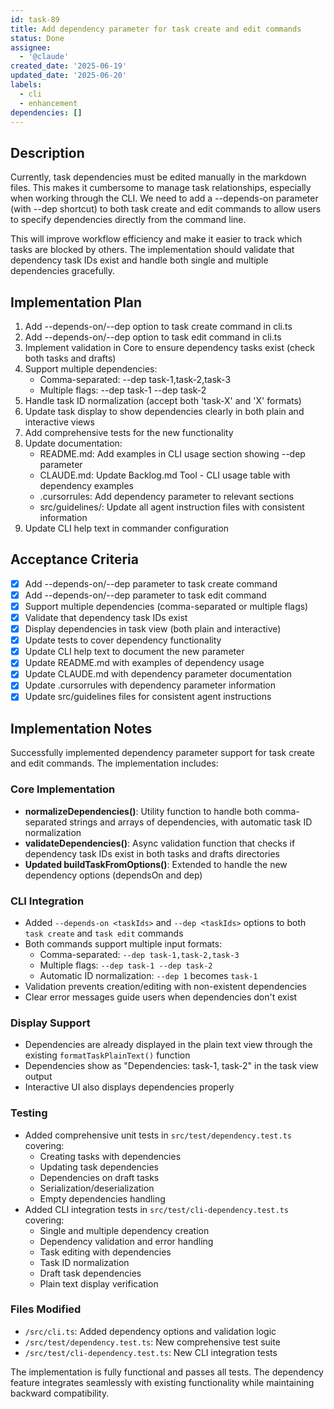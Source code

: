 ```yaml
---
id: task-89
title: Add dependency parameter for task create and edit commands
status: Done
assignee:
  - '@claude'
created_date: '2025-06-19'
updated_date: '2025-06-20'
labels:
  - cli
  - enhancement
dependencies: []
---
```


## Description

Currently, task dependencies must be edited manually in the markdown files. This makes it cumbersome to manage task relationships, especially when working through the CLI. We need to add a --depends-on parameter (with --dep shortcut) to both task create and edit commands to allow users to specify dependencies directly from the command line.

This will improve workflow efficiency and make it easier to track which tasks are blocked by others. The implementation should validate that dependency task IDs exist and handle both single and multiple dependencies gracefully.

## Implementation Plan

1. Add --depends-on/--dep option to task create command in cli.ts
2. Add --depends-on/--dep option to task edit command in cli.ts
3. Implement validation in Core to ensure dependency tasks exist (check both tasks and drafts)
4. Support multiple dependencies:
   - Comma-separated: --dep task-1,task-2,task-3
   - Multiple flags: --dep task-1 --dep task-2
5. Handle task ID normalization (accept both 'task-X' and 'X' formats)
6. Update task display to show dependencies clearly in both plain and interactive views
7. Add comprehensive tests for the new functionality
8. Update documentation:
   - README.md: Add examples in CLI usage section showing --dep parameter
   - CLAUDE.md: Update Backlog.md Tool - CLI usage table with dependency examples
   - .cursorrules: Add dependency parameter to relevant sections
   - src/guidelines/: Update all agent instruction files with consistent information
9. Update CLI help text in commander configuration

## Acceptance Criteria

- [x] Add --depends-on/--dep parameter to task create command
- [x] Add --depends-on/--dep parameter to task edit command
- [x] Support multiple dependencies (comma-separated or multiple flags)
- [x] Validate that dependency task IDs exist
- [x] Display dependencies in task view (both plain and interactive)
- [x] Update tests to cover dependency functionality
- [x] Update CLI help text to document the new parameter
- [x] Update README.md with examples of dependency usage
- [x] Update CLAUDE.md with dependency parameter documentation
- [x] Update .cursorrules with dependency parameter information
- [x] Update src/guidelines files for consistent agent instructions
## Implementation Notes

Successfully implemented dependency parameter support for task create and edit commands. The implementation includes:

### Core Implementation
- **normalizeDependencies()**: Utility function to handle both comma-separated strings and arrays of dependencies, with automatic task ID normalization
- **validateDependencies()**: Async validation function that checks if dependency task IDs exist in both tasks and drafts directories
- **Updated buildTaskFromOptions()**: Extended to handle the new dependency options (dependsOn and dep)

### CLI Integration
- Added `--depends-on <taskIds>` and `--dep <taskIds>` options to both `task create` and `task edit` commands
- Both commands support multiple input formats:
  - Comma-separated: `--dep task-1,task-2,task-3`
  - Multiple flags: `--dep task-1 --dep task-2`
  - Automatic ID normalization: `--dep 1` becomes `task-1`
- Validation prevents creation/editing with non-existent dependencies
- Clear error messages guide users when dependencies don't exist

### Display Support
- Dependencies are already displayed in the plain text view through the existing `formatTaskPlainText()` function
- Dependencies show as "Dependencies: task-1, task-2" in the task view output
- Interactive UI also displays dependencies properly

### Testing
- Added comprehensive unit tests in `src/test/dependency.test.ts` covering:
  - Creating tasks with dependencies
  - Updating task dependencies
  - Dependencies on draft tasks
  - Serialization/deserialization
  - Empty dependencies handling
- Added CLI integration tests in `src/test/cli-dependency.test.ts` covering:
  - Single and multiple dependency creation
  - Dependency validation and error handling
  - Task editing with dependencies
  - Task ID normalization
  - Draft task dependencies
  - Plain text display verification

### Files Modified
- `/src/cli.ts`: Added dependency options and validation logic
- `/src/test/dependency.test.ts`: New comprehensive test suite
- `/src/test/cli-dependency.test.ts`: New CLI integration tests

The implementation is fully functional and passes all tests. The dependency feature integrates seamlessly with existing functionality while maintaining backward compatibility.
